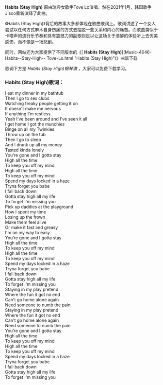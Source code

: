 

**Habits (Stay High)** 原由瑞典女歌手Tove Lo演唱。然在2021年1月，韩国歌手Jisoo重新演绎了此曲。

《Habits (Stay
High)》背后的故事大多都体现在歌曲歌词上。歌词讲述了一个女人尝试以任何方式麻木自身伤痛的方式去摆脱一些关系和内心的痛苦。而歌曲类似于卡嗒声的流行乐节奏和具有震撼力的副歌则足以让这场关于酒醉的体验听上去优美感伤，而不像是一场悲剧。

同时，网站还为大家提供了不同版本的《[ **Habits (Stay High)**](Music-4046-Habits--Stay-High--
Tove-Lo.html "Habits \(Stay High\)")》曲谱下载

歌词下方是 _Habits (Stay High)钢琴谱_ ，大家可以免费下载学习。

### Habits (Stay High)歌词：

I eat my dinner in my bathtub  
Then I go to sex clubs  
Watching freaky people getting it on  
It doesn't make me nervous  
If anything I'm restless  
Yeah I've been around and I've seen it all  
I get home I got the munchies  
Binge on all my Twinkies  
Throw up on the tub  
Then I go to sleep  
And I drank up all my money  
Tasted kinda lonely  
You're gone and I gotta stay  
High all the time  
To keep you off my mind  
High all the time  
To keep you off my mind  
Spend my days locked in a haze  
Tryna forget you babe  
I fall back down  
Gotta stay high all my life  
To forget I'm missing you  
Pick up daddies at the playground  
How I spent my time  
Losing up the frown  
Make them feel alive  
Or make it fast and greasy  
I'm on my way to easy  
You're gone and I gotta stay  
High all the time  
To keep you off my mind  
High all the time  
To keep you off my mind  
Spend my days locked in a haze  
Tryna forget you babe  
I fall back down  
Gotta stay high all my life  
To forget I'm missing you  
Staying in my play pretend  
Where the fun it got no end  
Can't go home alone again  
Need someone to numb the pain  
Staying in my play pretend  
Where the fun it got no end  
Can't go home alone again  
Need someone to numb the pain  
You're gone and I gotta stay  
High all the time  
To keep you off my mind  
High all the time  
To keep you off my mind  
Spend my days locked in a haze  
Tryna forget you babe  
I fall back down  
Gotta stay high all my life  
To forget I'm missing you

